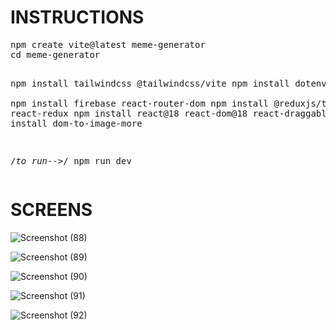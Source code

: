 <h1>INSTRUCTIONS</h1>
<pre>
npm create vite@latest meme-generator
cd meme-generator
 
npm install tailwindcss @tailwindcss/vite
npm install dotenv   
npm install firebase react-router-dom
npm install @reduxjs/toolkit react-redux
npm install react@18 react-dom@18 react-draggable
npm install dom-to-image-more
 
/*to run-->*/ npm run dev
</pre>



<h1>SCREENS</h1>


![Screenshot (88)](https://github.com/user-attachments/assets/c5ec8aa9-1fe6-413f-9062-8999242cecdf)


![Screenshot (89)](https://github.com/user-attachments/assets/83432642-f210-47e3-aaa3-c98a58743e1a)


![Screenshot (90)](https://github.com/user-attachments/assets/62fc7d77-6586-4890-8058-49cb3323af80)


![Screenshot (91)](https://github.com/user-attachments/assets/61c14316-a09d-42a3-9352-3c1fcf60e7e7)


![Screenshot (92)](https://github.com/user-attachments/assets/0e5ae377-28a6-4a5b-a2b7-c7360f10191f)
